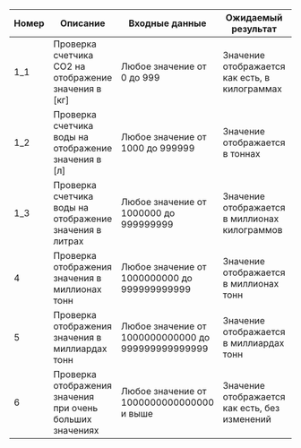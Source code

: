 | Номер | Описание                                                  | Входные данные                 | Ожидаемый результат                                                | Приоритет |
|-------|-----------------------------------------------------------|--------------------------------|---------------------------------------------------------------------|-----------|
| 1_1     | Проверка счетчика CO2 на отображение значения в [кг]              | Любое значение от 0 до 999    | Значение отображается как есть, в килограммах                      | Высокий   |
| 1_2     | Проверка счетчика воды на отображение значения в [л]                   | Любое значение от 1000 до 999999 | Значение отображается в тоннах                                  | Высокий   |
| 1_3     | Проверка счетчика воды на отображение значения в литрах                        | Любое значение от 1000000 до 999999999 | Значение отображается в миллионах килограммов                 | Средний   |
| 4     | Проверка отображения значения в миллионах тонн           | Любое значение от 1000000000 до 999999999999 | Значение отображается в миллионах тонн                       | Средний   |
| 5     | Проверка отображения значения в миллиардах тонн          | Любое значение от 1000000000000 до 999999999999999 | Значение отображается в миллиардах тонн                    | Низкий    |
| 6     | Проверка отображения значения при очень больших значениях | Любое значение от 1000000000000000 и выше | Значение отображается как есть, без изменений        | Низкий    |
